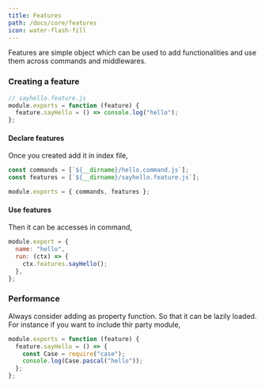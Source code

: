 ```yaml
---
title: Features
path: /docs/core/features
icon: water-flash-fill
---
```


Features are simple object which can be used to add functionalities and use them across commands and middlewares.

### Creating a feature

```js
// sayhello.feature.js
module.exports = function (feature) {
  feature.sayHello = () => console.log("hello");
};
```

#### Declare features

Once you created add it in index file,

```js
const commands = [`${__dirname}/hello.command.js`];
const features = [`${__dirname}/sayhello.feature.js`];

module.exports = { commands, features };
```

#### Use features

Then it can be accesses in command,

```js
module.export = {
  name: "hello",
  run: (ctx) => {
    ctx.features.sayHello();
  },
};
```

### Performance

Always consider adding as property function. So that it can be lazily loaded. For instance if you want to include thir party module,

```js
module.exports = function (feature) {
  feature.sayHello = () => {
    const Case = require("case");
    console.log(Case.pascal("hello"));
  };
};
```
